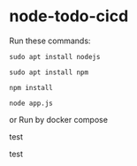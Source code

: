 # node-todo-cicd

Run these commands:


`sudo apt install nodejs`


`sudo apt install npm`


`npm install`

`node app.js`

or Run by docker compose

test

test

